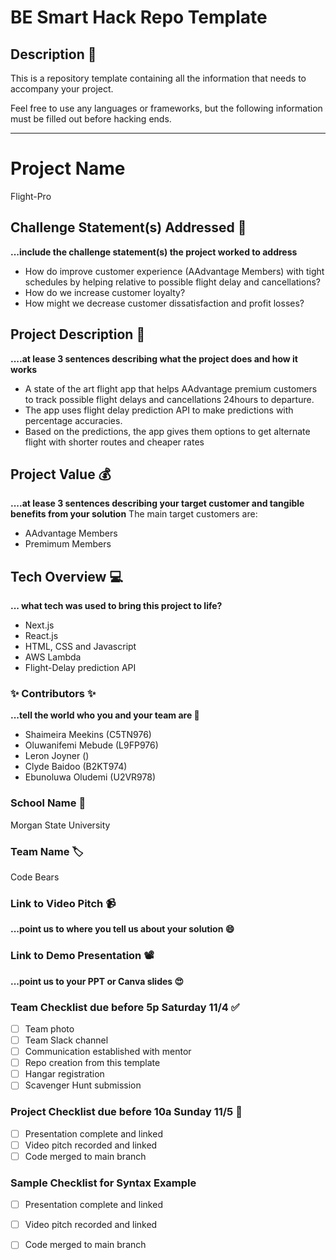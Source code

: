 # BE Smart Hack Repo Template

## Description 🚨 
This is a repository template containing all the information that needs to accompany your project.

Feel free to use any languages or frameworks, but the following information must be filled out before hacking ends.
___________


# Project Name
Flight-Pro


## Challenge Statement(s) Addressed 🎯
**...include the challenge statement(s) the project worked to address**
* How do improve customer experience (AAdvantage Members) with tight schedules by helping relative to possible
  flight delay and cancellations?
* How do we increase customer loyalty?
* How might we decrease customer dissatisfaction and profit losses?

    
## Project Description 🤯
**....at lease 3 sentences describing what the project does and how it works**
* A state of the art flight app that helps AAdvantage premium customers to track possible flight delays and cancellations 
24hours to departure. 
* The app uses flight delay prediction API to make predictions with percentage accuracies.
* Based on the predictions, the app gives them options to get alternate flight with shorter routes and cheaper rates

  
## Project Value 💰
**....at lease 3 sentences describing your target customer and tangible benefits from your solution**
The main target customers are:
* AAdvantage Members
* Premimum Members
  

## Tech Overview 💻
**... what tech was used to bring this project to life?**
* Next.js
* React.js
* HTML, CSS and Javascript
* AWS Lambda
* Flight-Delay prediction API


### ✨ Contributors ✨
**...tell the world who you and your team are 🙂**
* Shaimeira Meekins (C5TN976)
* Oluwanifemi Mebude (L9FP976)
* Leron Joyner ()
* Clyde Baidoo (B2KT974)
* Ebunoluwa Oludemi (U2VR978)

  
### School Name 🏫
Morgan State University


### Team Name 🏷
Code Bears

### Link to Video Pitch 📹
**...point us to where you tell us about your solution 😄**

### Link to Demo Presentation 📽
**...point us to your PPT or Canva slides 😍**

### Team Checklist due before 5p Saturday 11/4 ✅
- [ ] Team photo
- [ ] Team Slack channel
- [ ] Communication established with mentor
- [ ] Repo creation from this template
- [ ] Hangar registration
- [ ] Scavenger Hunt submission

### Project Checklist due before 10a Sunday 11/5 🏁
- [ ] Presentation complete and linked
- [ ] Video pitch recorded and linked
- [ ] Code merged to main branch

### Sample Checklist for Syntax Example 
- [ ] Presentation complete and linked
- [ ] Video pitch recorded and linked
- [ ] Code merged to main branch

